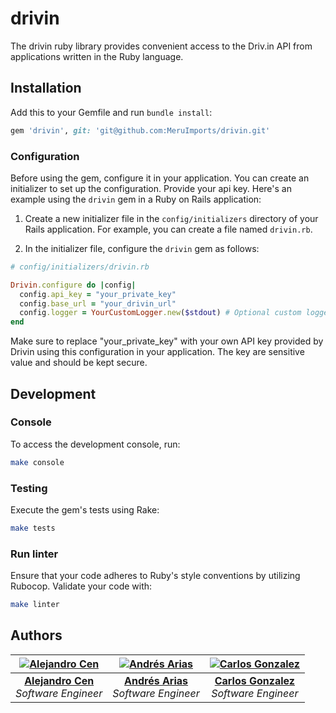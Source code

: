 # drivin
The drivin ruby library provides convenient access to the Driv.in API from applications written in the Ruby language.

## Installation

Add this to your Gemfile and run `bundle install`:

```ruby
gem 'drivin', git: 'git@github.com:MeruImports/drivin.git'
```

### Configuration

Before using the gem, configure it in your application. You can create an initializer to set up the configuration. Provide your api key. Here's an example using the `drivin` gem in a Ruby on Rails application:

1. Create a new initializer file in the `config/initializers` directory of your Rails application. For example, you can create a file named `drivin.rb`.

2. In the initializer file, configure the `drivin` gem as follows:

```ruby
# config/initializers/drivin.rb

Drivin.configure do |config|
  config.api_key = "your_private_key"
  config.base_url = "your_drivin_url"
  config.logger = YourCustomLogger.new($stdout) # Optional custom logger, or gem take Rails logger or default ruby logger
end
```

Make sure to replace "your_private_key" with your own API key provided by Drivin using this configuration in your application. The key are sensitive value and should be kept secure.

## Development

### Console

To access the development console, run:

```bash
make console
```

### Testing

Execute the gem's tests using Rake:

```bash
make tests
```

### Run linter

Ensure that your code adheres to Ruby's style conventions by utilizing Rubocop. Validate your code with:

```bash
make linter
```

## Authors

| [![Alejandro Cen](https://github.com/alejandrocen.png?size=100)](https://github.com/alejandrocen) | [![Andrés Arias](https://github.com/Arcanm.png?size=100)](https://github.com/Arcanm) | [![Carlos Gonzalez](https://github.com/carlosfelipeg.png?size=100)](https://github.com/carlosfelipeg) |
|:---:|:---:|:---:|
| [**Alejandro Cen**](https://github.com/alejandrocen) <br> *Software Engineer* | [**Andrés Arias**](https://github.com/Arcanm) <br> *Software Engineer* | [**Carlos Gonzalez**](https://github.com/carlosfelipeg) <br> *Software Engineer* |

